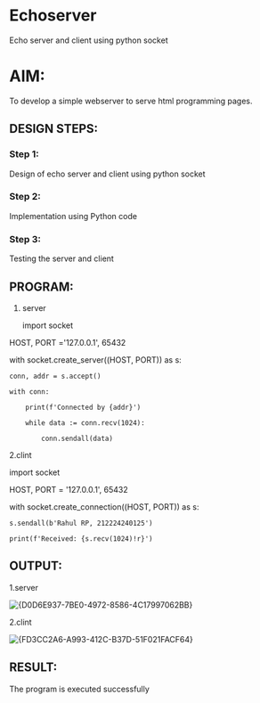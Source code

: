 # Echoserver
Echo server and client using python socket

# AIM:

To develop a simple webserver to serve html programming pages.

## DESIGN STEPS:

### Step 1:

Design of echo server and client using python socket

### Step 2:

Implementation using Python code

### Step 3:

Testing the server and client 

## PROGRAM:

1. server

   import socket

HOST, PORT ='127.0.0.1', 65432

with socket.create_server((HOST, PORT)) as s:

    conn, addr = s.accept()
    
    with conn:
    
        print(f'Connected by {addr}')
        
        while data := conn.recv(1024):
        
            conn.sendall(data)

   2.clint

   import socket

HOST, PORT = '127.0.0.1', 65432

with socket.create_connection((HOST, PORT)) as s:
    
    s.sendall(b'Rahul RP, 212224240125')
    
    print(f'Received: {s.recv(1024)!r}')


## OUTPUT:

1.server

![{D0D6E937-7BE0-4972-8586-4C17997062BB}](https://github.com/user-attachments/assets/67dcd1c6-061f-4438-8938-066ca00e0b39)

2.clint

![{FD3CC2A6-A993-412C-B37D-51F021FACF64}](https://github.com/user-attachments/assets/5ef2fbdc-9db9-4684-b5e8-3c940faefea4)



## RESULT:
The program is executed successfully
